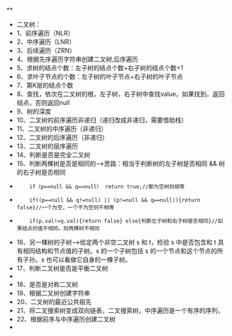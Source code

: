 **
 * 二叉树：
 * 1、前序遍历（NLR）
 * 2、中序遍历（LNR）
 * 3、后续遍历（ZRN）
 * 4、根据先序遍历字符串创建二叉树,后序遍历
 * 5、求树的结点个数：左子树的结点个数+右子树的结点个数+1
 * 6、求叶子节点的个数：左子树的叶子节点+右子树的叶子节点
 * 7、第K层的结点个数
 * 8、查找，依次在二叉树的根，左子树，右子树中查找value，如果找到，返回结点，否则返回null
 * 9、树的深度
 * 10、二叉树的前序遍历非递归（递归改成非递归，需要借助栈）
 * 11、二叉树的中序遍历（非递归）
 * 12、二叉树的后序遍历（非递归）
 * 13、二叉树的层序遍历
 * 14、判断是否是完全二叉树
 * 15、判断两棵树是否是相同的-->思路：相当于判断树的左子树是否相同 && 树的右子树是否相同
 *         if（p==null && q==null） return true;//都为空树则相等
 *         if((p==null && q!=null) || (p!=null && q==null)){return false}//一个为空，一个不为空则不相等
 *         if(p.val!=q.val){return false} else{判断左子树和右子树是否相同}//如果结点的值不相同，则两棵树不相同
 * 16、另一棵树的子树-->给定两个非空二叉树 s 和 t，检验 s 中是否包含和 t 具有相同结构和节点值的子树。s 的一个子树包括 s 的一个节点和这个节点的所有子孙。s 也可以看做它自身的一棵子树。
 * 17、判断二叉树是否是平衡二叉树
 *
 * 18、是否是对称二叉树
 * 19、根据二叉树创建字符串
 * 20、二叉树的最近公共祖先
 * 21、将二叉搜索树变成双向链表，二叉搜索树，中序遍历是一个有序的序列，
 * 22、根据前序与中序遍历创建二叉树
 *